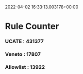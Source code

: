 2022-04-02 16:33:13.003178+00:00
# Rule Counter 
 ### UCATE : 431377

 ### Veneto : 17807

 ### Allowlist : 13922